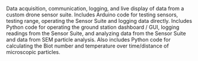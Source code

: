 Data acquisition, communication, logging, and live display of data from a custom drone sensor suite. 
Includes Arduino code for testing sensors, testing range, operating the Sensor Suite and logging data directly. 
Includes Python code for operating the ground station dashboard / GUI, logging readings from the Sensor Suite, and analyzing data from the Sensor Suite and data from SEM particle analysis.
Also includes Python code for calculating the Biot number and temperature over time/distance of microscopic particles.
